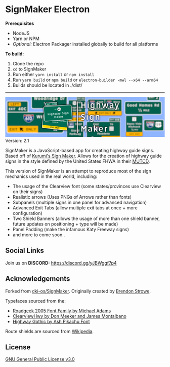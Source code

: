# SignMaker Electron
**Prerequisites**
* NodeJS
* Yarn or NPM
* *Optional:* Electron Packager installed globally to build for all platforms
  
**To build:**
1. Clone the repo
2. `cd` to SignMaker
3. Run either `yarn install` or `npm install`
4. Run `yarn build` or `npm build` or `electron-builder -mwl --x64 --arm64`
5. Builds should be located in ./dist/
***

![SignMaker Preview Thumbnail](https://github.com/JKPotato-Computer/SignMaker/blob/main/img/other-symbols/Banner.png)
Version: 2.1

SignMaker is a JavaScript-based app for creating highway guide signs. Based off of [Kurumi's Sign Maker](http://www.kurumi.com/roads/signmaker). Allows for the creation of highway guide signs in the style defined by the United States FHWA in their [MUTCD](https://mutcd.fhwa.dot.gov/kno_2009r1r2.htm).

This version of SignMaker is an attempt to reproduce most of the sign mechanics used in the real world, including:

* The usage of the Clearview font (some states/provinces use Clearview on their signs)
* Realistic arrows (Uses PNGs of Arrows rather than fonts)
* Subpanels (multiple signs in one panel for advanced navigation)
* Advanced Exit Tabs (allow multiple exit tabs at once + more configuration)
* Two Shield Banners (allows the usage of more than one shield banner, future updates on positioning + type will be made)
* Panel Padding (make the infamous Katy Freeway signs)
* and more to come soon..

## Social Links
Join us on **DISCORD:** https://discord.gg/yJBWggf7p4

## Acknowledgements

Forked from [dki-os/SignMaker](https://github.com/dki-os/SignMaker).
Originally created by [Brendon Strowe](https://github.com/BrenStro).

Typefaces sourced from the:
* [Roadgeek 2005 Font Family by Michael Adams](https://n1en.org/roadgeek-fonts/)
* [ClearviewHwy by Don Meeker and James Montalbano](https://cofonts.com/clearview-font/)
* [Highway Gothic by Ash Pikachu Font](https://www.dafont.com/highway-gothic.font)

Route shields are sourced from [Wikipedia](https://en.wikipedia.org/wiki/Numbered_highways_in_the_United_States).


## License

[GNU General Public License v3.0](https://www.gnu.org/licenses/gpl-3.0.txt)
